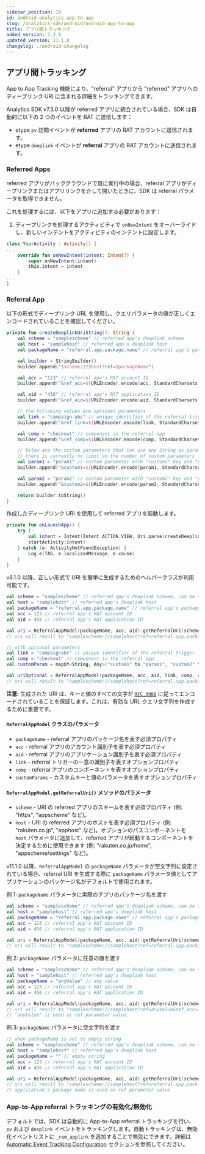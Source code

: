 ```yaml
---
sidebar_position: 10
id: android-analytics-app-to-app
slug: /analytics-sdk/android/android-app-to-app
title: アプリ間トラッキング
added_version: 7.3.0
updated_version: 11.1.0
changelog: ./android-changelog
---
```


## アプリ間トラッキング

App to App Tracking 機能により、"referral" アプリから "referred" アプリへのディープリンク URI に含まれる詳細をトラッキングできます。

Analytics SDK v7.3.0 以降が referred アプリに統合されている場合、SDK は自動的に以下の 2 つのイベントを RAT に送信します：

- etype `pv` 訪問イベントが **referred** アプリの RAT アカウントに送信されます。
- etype `deeplink` イベントが **referral** アプリの RAT アカウントに送信されます。

### Referred Apps

referred アプリがバックグラウンドで既に実行中の場合、referral アプリがディープリンクまたはアプリリンクを介して開いたときに、SDK は referral パラメータを取得できません。

これを処理するには、以下をアプリに追加する必要があります：

1. ディープリンクを処理するアクティビティで `onNewIntent` をオーバーライドし、新しいインテントをアクティビティのインテントに設定します。

```kotlin
class YourActivity : Activity() {
...
    override fun onNewIntent(intent: Intent?) {
        super.onNewIntent(intent)
        this.intent = intent
    }
...
}
```

### Referral App

以下の形式でディープリンク URL を使用し、クエリパラメータの値が正しくエンコードされていることを確認してください。

```kotlin
private fun createDeeplinkUriString(): String {
    val scheme = "samplescheme" // referred app's deeplink scheme
    val host = "samplehost" // referred app's deeplink host
    val packageName = "referral.app.package.name" // referral app's package name

    val builder = StringBuilder()
    builder.append("$scheme://$host?ref=$packageName")

    val acc = "123" // referral app's RAT account ID
    builder.append("&ref_acc=${URLEncoder.encode(acc, StandardCharsets.UTF_8.displayName())}")

    val aid = "456" // referral app's RAT application ID
    builder.append("&ref_aid=${URLEncoder.encode(aid, StandardCharsets.UTF_8.displayName())}")

    // the following values are optional parameters
    val link = "campaign-abc" // unique identifier of the referral trigger
    builder.append("&ref_link=${URLEncoder.encode(link, StandardCharsets.UTF_8.displayName())}")

    val comp = "checkout" // component in the referral app
    builder.append("&ref_comp=${URLEncoder.encode(comp, StandardCharsets.UTF_8.displayName())}")

    // below are the custom parameters that can use any String as parameter key
    // there is currently no limit on the number of custom parameters
    val param1 = "param1" // custom parameter with "custom1" key and "param1" value
    builder.append("&custom1=${URLEncoder.encode(param1, StandardCharsets.UTF_8.displayName())}")

    val param2 = "param2" // custom parameter with "custom2" key and "param2" value
    builder.append("&custom2=${URLEncoder.encode(param2, StandardCharsets.UTF_8.displayName())}")

    return builder.toString()
}
```

作成したディープリンク URI を使用して referred アプリを起動します。

```kotlin
private fun onLaunchApp() {
    try {
        val intent = Intent(Intent.ACTION_VIEW, Uri.parse(createDeeplinkUriString()))
        startActivity(intent)
    } catch (e: ActivityNotFoundException) {
        Log.e(TAG, e.localizedMessage, e.cause)
    }
}
```

v8.1.0 以降、正しい形式で URI を簡単に生成するためのヘルパークラスが利用可能です。

```kotlin
val scheme = "samplescheme" // referred app's deeplink scheme, can be set to "http" or "https" for App Link
val host = "samplehost" // referred app's deeplink host
val packageName = "referral.app.package.name" // referral app's package name
val acc = 123 // referral app's RAT account ID
val aid = 456 // referral app's RAT application ID

val uri = ReferralAppModel(packageName, acc, aid).getReferralUri(scheme, host)
// uri will result to "samplescheme://samplehost?ref=referral.app.package.name&ref_acc=123&ref_aid=456"

// with optional parameters
val link = "campaignabc" // unique identifier of the referral trigger
val comp = "checkout" // component in the referral app
val customParam = mapOf<String, Any>("custom1" to "param1", "custom2" to "param2")

val uriOptional = ReferralAppModel(packageName, acc, aid, link, comp, customParam).getReferralUri(scheme, host)
// uri will result to "samplescheme://samplehost?ref=referral.app.package.name&ref_acc=123&ref_aid=456&ref_link=campaignabc&ref_comp=checkout&custom1=param1&custom2=param2"
```

**注意:** 生成された URI は、キーと値のすべての文字が [`RFC 3986`](https://datatracker.ietf.org/doc/html/rfc3986) に従ってエンコードされていることを保証します。これは、有効な URL クエリ文字列を作成するために重要です。

#### `ReferralAppModel` クラスのパラメータ

- `packageName` - referral アプリのパッケージ名を表す必須プロパティ
- `acc` - referral アプリのアカウント識別子を表す必須プロパティ
- `aid` - referral アプリのアプリケーション識別子を表す必須プロパティ
- `link` - referral トリガーの一意の識別子を表すオプションプロパティ
- `comp` - referral アプリのコンポーネントを表すオプションプロパティ
- `customParams` - カスタムキーと値のパラメータを表すオプションプロパティ

#### `ReferralAppModel.getReferralUri()` メソッドのパラメータ

- `scheme` - URI の referred アプリのスキームを表す必須プロパティ (例: "https", "appscheme" など)。
- `host` - URI の referred アプリのホストを表す必須プロパティ (例: "rakuten.co.jp", "apphost" など)。オプションのパスコンポーネントを `host` パラメータに追加して、referred アプリが起動するコンポーネントを決定するために使用できます (例: "rakuten.co.jp/home", "appscheme/settings" など)。

v11.1.0 以降、`ReferralAppModel` の `packageName` パラメータが空文字列に設定されている場合、referral URI を生成する際に `packageName` パラメータ値としてアプリケーションのパッケージ名がデフォルトで使用されます。

例 1: `packageName` パラメータに実際のアプリのパッケージ名を渡す

```kotlin
val scheme = "samplescheme" // referred app's deeplink scheme, can be set to "http" or "https" for App Link
val host = "samplehost" // referred app's deeplink host
val packageName = "referral.app.package.name" // referral app's package name
val acc = 123 // referral app's RAT account ID
val aid = 456 // referral app's RAT application ID

val uri = ReferralAppModel(packageName, acc, aid).getReferralUri(scheme, host)
// uri will result to "samplescheme://samplehost?ref=referral.app.package.name&ref_acc=123&ref_aid=456"
```

例 2: `packageName` パラメータに任意の値を渡す

```kotlin
val scheme = "samplescheme" // referred app's deeplink scheme, can be set to "http" or "https" for App Link
val host = "samplehost" // referred app's deeplink host
val packageName = "anyValue" // any value
val acc = 123 // referral app's RAT account ID
val aid = 456 // referral app's RAT application ID

val uri = ReferralAppModel(packageName, acc, aid).getReferralUri(scheme, host)
// uri will result to "samplescheme://samplehost?ref=anyValue&ref_acc=123&ref_aid=456"
// "anyValue" is used as ref parameter value
```

例 3: `packageName` パラメータに空文字列を渡す

```kotlin
// when packageName is set to empty string
val scheme = "samplescheme" // referred app's deeplink scheme, can be set to "http" or "https" for App Link
val host = "samplehost" // referred app's deeplink host
val packageName = "" // empty string
val acc = 123 // referral app's RAT account ID
val aid = 456 // referral app's RAT application ID

val uri = ReferralAppModel(packageName, acc, aid).getReferralUri(scheme, host)
// uri will result to "samplescheme://samplehost?ref=referral.app.package.name&ref_acc=123&ref_aid=456"
// application's package name is used as ref parameter value
```

### App-to-App referral トラッキングの有効化/無効化

デフォルトでは、SDK は自動的に App-to-App referral トラッキングを行い、`pv` および `deeplink` イベントをトラッキングします。自動トラッキングは、無効化イベントリストに `_rem_applink` を追加することで無効にできます。詳細は [Automatic Event Tracking Configuration](./android-auto-tracking) セクションを参照してください。
